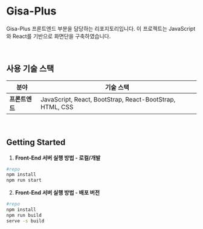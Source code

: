 # Gisa-Plus

Gisa-Plus 프론트엔드 부분을 담당하는 리포지토리입니다. 이 프로젝트는 JavaScript와 React를 기반으로 화면단을 구축하였습니다.

<br/>

## 사용 기술 스택

| **분야**       | **기술 스택**                                            |
| -------------- | -------------------------------------------------------- |
| **프론트엔드** | JavaScript, React, BootStrap, React-BootStrap, HTML, CSS |

<br/>

## Getting Started

1. **Front-End 서버 실행 방법 - 로컬/개발**

```bash
#repo
npm install
npm run start
```

2. **Front-End 서버 실행 방법 - 배포 버전**

```bash
#repo
npm install
npm run build
serve -s build
```

<br/>
